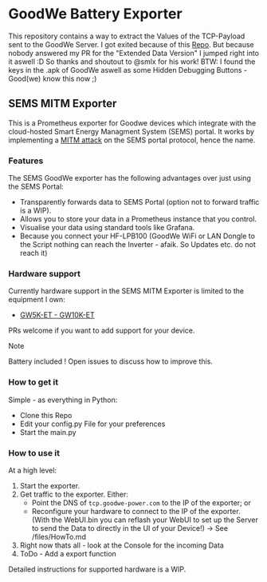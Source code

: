 # GoodWe Battery Exporter

This repository contains a way to extract the Values of the TCP-Payload sent to the GoodWe Server. I got exited because of this [Repo](https://github.com/smlx/goodwe-exporters). But because nobody answered my PR for the "Extended Data Version" I jumped right into it aswell :D So thanks and shoutout to @smlx for his work!
BTW: I found the keys in the .apk of GoodWe aswell as some Hidden Debugging Buttons - Good(we) know this now ;)

## SEMS MITM Exporter

This is a Prometheus exporter for Goodwe devices which integrate with the cloud-hosted Smart Energy Managment System (SEMS) portal.
It works by implementing a [MITM attack](https://en.wikipedia.org/wiki/Man-in-the-middle_attack) on the SEMS portal protocol, hence the name.

### Features

The SEMS GoodWe exporter has the following advantages over just using the SEMS Portal:

* Transparently forwards data to SEMS Portal (option not to forward traffic is a WIP).
* Allows you to store your data in a Prometheus instance that you control.
* Visualise your data using standard tools like Grafana.
* Because you connect your HF-LPB100 (GoodWe WiFi or LAN Dongle to the Script nothing can reach the Inverter - afaik. So Updates etc. do not reach it)

### Hardware support

Currently hardware support in the SEMS MITM Exporter is limited to the equipment I own:

* [GW5K-ET - GW10K-ET]([https://www.goodwe.com.au/single-phase-homekit](https://de.goodwe.com/et-plus-series-three-phase-hybrid-solar-inverter))

PRs welcome if you want to add support for your device.

> [!NOTE]
> Battery included !
> Open issues to discuss how to improve this.

### How to get it

Simple - as everything in Python:

* Clone this Repo
* Edit your config.py File for your preferences
* Start the main.py

### How to use it

At a high level:

1. Start the exporter.
2. Get traffic to the exporter. Either:
    * Point the DNS of `tcp.goodwe-power.com` to the IP of the exporter; or
    * Reconfigure your hardware to connect to the IP of the exporter. (With the WebUI.bin you can reflash your WebUI to set up the Server to send the Data to directly in the UI of your Device!) -> See /files/HowTo.md
3. Right now thats all - look at the Console for the incoming Data
4. ToDo - Add a export function

Detailed instructions for supported hardware is a WIP.
